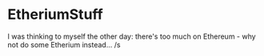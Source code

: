 # EtheriumStuff
I was thinking to myself the other day:  there's too much on Ethereum - why not do some Etherium instead... /s

